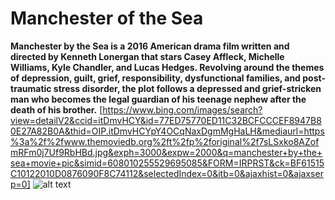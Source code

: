 # Manchester of the Sea
**Manchester by the Sea is a 2016 American drama film written and directed by Kenneth Lonergan that stars Casey Affleck, Michelle Williams, Kyle Chandler, and Lucas Hedges. Revolving around the themes of depression, guilt, grief, responsibility, dysfunctional families, and post-traumatic stress disorder, the plot follows a depressed and grief-stricken man who becomes the legal guardian of his teenage nephew after the death of his brother.**
[https://www.bing.com/images/search?view=detailV2&ccid=itDmvHCY&id=77ED75770ED11C32BCFCCCEF8947B80E27A82B0A&thid=OIP.itDmvHCYpY4OCqNaxDgmMgHaLH&mediaurl=https%3a%2f%2fwww.themoviedb.org%2ft%2fp%2foriginal%2f7sLSxko8AZofmRFm0j7Uf9RbHBd.jpg&exph=3000&expw=2000&q=manchester+by+the+sea+movie+pic&simid=608010255529695085&FORM=IRPRST&ck=BF61515C10122010D0876090F8C74112&selectedIndex=0&itb=0&ajaxhist=0&ajaxserp=0]
![alt text](sksk.jpg)
